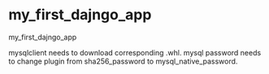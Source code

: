 # my_first_dajngo_app
my_first_dajngo_app

mysqlclient needs to download corresponding .whl.
mysql password needs to change plugin from sha256_password to mysql_native_password.
